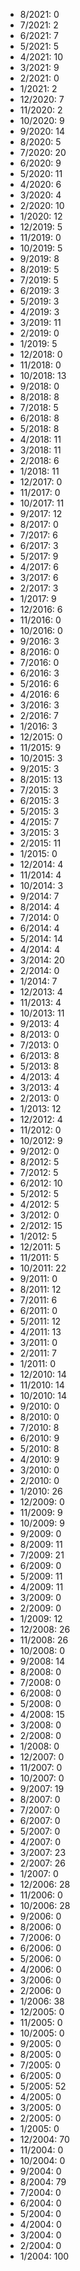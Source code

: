*  8/2021: 0
*  7/2021: 2
*  6/2021: 7
*  5/2021: 5
*  4/2021: 10
*  3/2021: 9
*  2/2021: 0
*  1/2021: 2
*  12/2020: 7
*  11/2020: 2
*  10/2020: 9
*  9/2020: 14
*  8/2020: 5
*  7/2020: 20
*  6/2020: 9
*  5/2020: 11
*  4/2020: 6
*  3/2020: 4
*  2/2020: 10
*  1/2020: 12
*  12/2019: 5
*  11/2019: 0
*  10/2019: 5
*  9/2019: 8
*  8/2019: 5
*  7/2019: 5
*  6/2019: 3
*  5/2019: 3
*  4/2019: 3
*  3/2019: 11
*  2/2019: 0
*  1/2019: 5
*  12/2018: 0
*  11/2018: 0
*  10/2018: 13
*  9/2018: 0
*  8/2018: 8
*  7/2018: 5
*  6/2018: 8
*  5/2018: 8
*  4/2018: 11
*  3/2018: 11
*  2/2018: 6
*  1/2018: 11
*  12/2017: 0
*  11/2017: 0
*  10/2017: 11
*  9/2017: 12
*  8/2017: 0
*  7/2017: 6
*  6/2017: 3
*  5/2017: 9
*  4/2017: 6
*  3/2017: 6
*  2/2017: 3
*  1/2017: 9
*  12/2016: 6
*  11/2016: 0
*  10/2016: 0
*  9/2016: 3
*  8/2016: 0
*  7/2016: 0
*  6/2016: 3
*  5/2016: 6
*  4/2016: 6
*  3/2016: 3
*  2/2016: 7
*  1/2016: 3
*  12/2015: 0
*  11/2015: 9
*  10/2015: 3
*  9/2015: 3
*  8/2015: 13
*  7/2015: 3
*  6/2015: 3
*  5/2015: 3
*  4/2015: 7
*  3/2015: 3
*  2/2015: 11
*  1/2015: 0
*  12/2014: 4
*  11/2014: 4
*  10/2014: 3
*  9/2014: 7
*  8/2014: 4
*  7/2014: 0
*  6/2014: 4
*  5/2014: 14
*  4/2014: 4
*  3/2014: 20
*  2/2014: 0
*  1/2014: 7
*  12/2013: 4
*  11/2013: 4
*  10/2013: 11
*  9/2013: 4
*  8/2013: 0
*  7/2013: 0
*  6/2013: 8
*  5/2013: 8
*  4/2013: 4
*  3/2013: 4
*  2/2013: 0
*  1/2013: 12
*  12/2012: 4
*  11/2012: 0
*  10/2012: 9
*  9/2012: 0
*  8/2012: 5
*  7/2012: 5
*  6/2012: 10
*  5/2012: 5
*  4/2012: 5
*  3/2012: 0
*  2/2012: 15
*  1/2012: 5
*  12/2011: 5
*  11/2011: 5
*  10/2011: 22
*  9/2011: 0
*  8/2011: 12
*  7/2011: 6
*  6/2011: 0
*  5/2011: 12
*  4/2011: 13
*  3/2011: 0
*  2/2011: 7
*  1/2011: 0
*  12/2010: 14
*  11/2010: 14
*  10/2010: 14
*  9/2010: 0
*  8/2010: 0
*  7/2010: 8
*  6/2010: 9
*  5/2010: 8
*  4/2010: 9
*  3/2010: 0
*  2/2010: 0
*  1/2010: 26
*  12/2009: 0
*  11/2009: 9
*  10/2009: 9
*  9/2009: 0
*  8/2009: 11
*  7/2009: 21
*  6/2009: 0
*  5/2009: 11
*  4/2009: 11
*  3/2009: 0
*  2/2009: 0
*  1/2009: 12
*  12/2008: 26
*  11/2008: 26
*  10/2008: 0
*  9/2008: 14
*  8/2008: 0
*  7/2008: 0
*  6/2008: 0
*  5/2008: 0
*  4/2008: 15
*  3/2008: 0
*  2/2008: 0
*  1/2008: 0
*  12/2007: 0
*  11/2007: 0
*  10/2007: 0
*  9/2007: 19
*  8/2007: 0
*  7/2007: 0
*  6/2007: 0
*  5/2007: 0
*  4/2007: 0
*  3/2007: 23
*  2/2007: 26
*  1/2007: 0
*  12/2006: 28
*  11/2006: 0
*  10/2006: 28
*  9/2006: 0
*  8/2006: 0
*  7/2006: 0
*  6/2006: 0
*  5/2006: 0
*  4/2006: 0
*  3/2006: 0
*  2/2006: 0
*  1/2006: 38
*  12/2005: 0
*  11/2005: 0
*  10/2005: 0
*  9/2005: 0
*  8/2005: 0
*  7/2005: 0
*  6/2005: 0
*  5/2005: 52
*  4/2005: 0
*  3/2005: 0
*  2/2005: 0
*  1/2005: 0
*  12/2004: 70
*  11/2004: 0
*  10/2004: 0
*  9/2004: 0
*  8/2004: 79
*  7/2004: 0
*  6/2004: 0
*  5/2004: 0
*  4/2004: 0
*  3/2004: 0
*  2/2004: 0
*  1/2004: 100